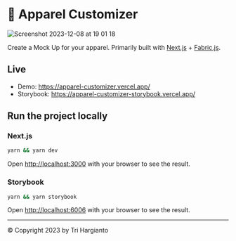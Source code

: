# 🧦 Apparel Customizer

![Screenshot 2023-12-08 at 19 01 18](https://github.com/trihargianto/apparel-customizer/assets/18502234/25903a3e-41dc-41bc-bb34-16aacc64092f)


Create a Mock Up for your apparel. Primarily built with [Next.js](https://nextjs.org/) + [Fabric.js](http://fabricjs.com/).

## Live

- Demo: https://apparel-customizer.vercel.app/
- Storybook: https://apparel-customizer-storybook.vercel.app/

## Run the project locally

### Next.js

```bash
yarn && yarn dev
```

Open [http://localhost:3000](http://localhost:3000) with your browser to see the result.

### Storybook 

```bash
yarn && yarn storybook
```

Open [http://localhost:6006](http://localhost:6006) with your browser to see the result.

---

© Copyright 2023 by Tri Hargianto
